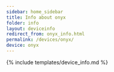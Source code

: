 ```yaml
---
sidebar: home_sidebar
title: Info about onyx
folder: info
layout: deviceinfo
redirect_from: onyx_info.html
permalink: /devices/onyx/
device: onyx
---
```

{% include templates/device_info.md %}
